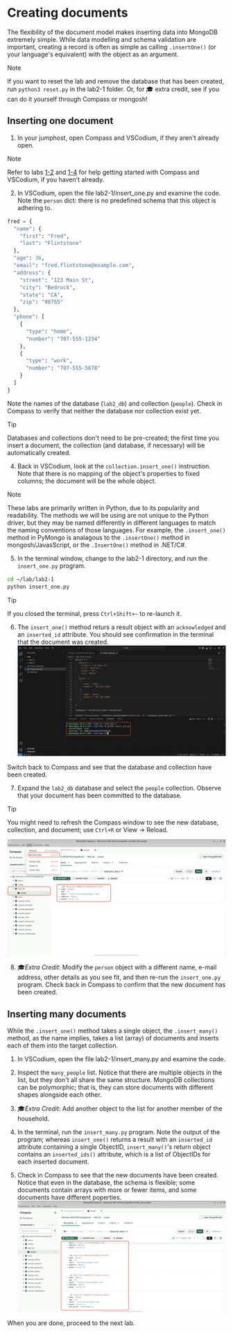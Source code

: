 # Creating documents

The flexibility of the document model makes inserting data into MongoDB extremely simple. While data modelling and schema validation are important, creating a record is often as simple as calling `.insertOne()` (or your language's equivalent) with the object as an argument.

> [!NOTE]
> If you want to reset the lab and remove the database that has been created, run `python3 reset.py` in the lab2-1 folder. Or, for 🎓&nbsp;extra credit, see if you can do it yourself through Compass or mongosh!

## Inserting one document

1. In your jumphost, open Compass and VSCodium, if they aren't already open.
  > [!NOTE]
  > Refer to labs [1-2](lab1/lab1-2.md) and [1-4](lab1/lab1-4.md) for help getting started with Compass and VSCodium, if you haven't already.

2. In VSCodium, open the file lab2-1/insert_one.py and examine the code. Note the `person` dict: there is no predefined schema that this object is adhering to.

  ```python
  fred = {
    "name": {
      "first": "Fred",
      "last": "Flintstone"
    },
    "age": 36,
    "email": "fred.flintstone@example.com",
    "address": {
      "street": "123 Main St",
      "city": "Bedrock",
      "state": "CA",
      "zip": "98765"
    },
    "phone": [
      {
        "type": "home",
        "number": "707-555-1234"
      },
      {
        "type": "work",
        "number": "707-555-5678"
      }
    ]
  }
  ```

  Note the names of the database (`lab2_db`) and collection (`people`). Check in Compass to verify that neither the database nor collection exist yet.

  > [!TIP]
  > Databases and collections don't need to be pre-created; the first time you insert a document, the collection (and database, if necessary) will be automatically created.

4. Back in VSCodium, look at the `collection.insert_one()` instruction. Note that there is no mapping of the object's properties to fixed columns; the document will be the whole object.

  > [!NOTE]
  > These labs are primarily written in Python, due to its popularity and readability. The methods we will be using are not unique to the Python driver, but they may be named differently in different languages to match the naming conventions of those languages. For example, the `.insert_one()` method in PyMongo is analagous to the `.insertOne()` method in mongosh/JavasScript, or the `.InsertOne()` method in .NET/C#.

5. In the terminal window, change to the lab2-1 directory, and run the `insert_one.py` program.
  ```bash
  cd ~/lab/lab2-1
  python insert_one.py
  ```
  > [!TIP]
  > If you closed the terminal, press `Ctrl+Shift+~` to re-launch it.

6. The `insert_one()` method returs a result object with an `acknowledged` and an `inserted_id` attribute. You should see confirmation in the terminal that the document was created. 
  ![Image of the output of the insert_one.py program](images/insert_one_acknowledged.png)

  Switch back to Compass and see that the database and collection have been created.

7. Expand the `lab2_db` database and select the `people` collection. Observe that your document has been committed to the database.
  > [!TIP]
  > You might need to refresh the Compass window to see the new database, collection, and document; use `Ctrl+R` or View -> Reload.

  ![Image of compass containing the newly-created database and record](images/inserted_one_document.png)

8. 🎓*Extra Credit*: Modify the `person` object with a different name, e-mail address, other details as you see fit, and then re-run the `insert_one.py` program. Check back in Compass to confirm that the new document has been created.

## Inserting many documents

While the `.insert_one()` method takes a single object, the `.insert_many()` method, as the name implies, takes a list (array) of documents and inserts each of them into the target collection. 

1. In VSCodium, open the file lab2-1/insert_many.py and examine the code.

2. Inspect the `many_people` list. Notice that there are multiple objects in the list, but they don't all share the same structure. MongoDB collections can be polymorphic; that is, they can store documents with different shapes alongside each other.

3. 🎓*Extra Credit*: Add another object to the list for another member of the household.

4. In the terminal, run the `insert_many.py` program. Note the output of the program; whereas `insert_one()` returns a result with an `inserted_id` attribute containing a single ObjectID, `insert_many()`'s return object contains an `inserted_ids()` attribute, which is a list of ObjectIDs for each inserted document.

5. Check in Compass to see that the new documents have been created. Notice that even in the database, the schema is flexible; some documents contain arrays with more or fewer items, and some documents have different poperties.
  ![Image of compass containing the added documents](images/inserted_many_documents.png)

When you are done, proceed to the next lab.